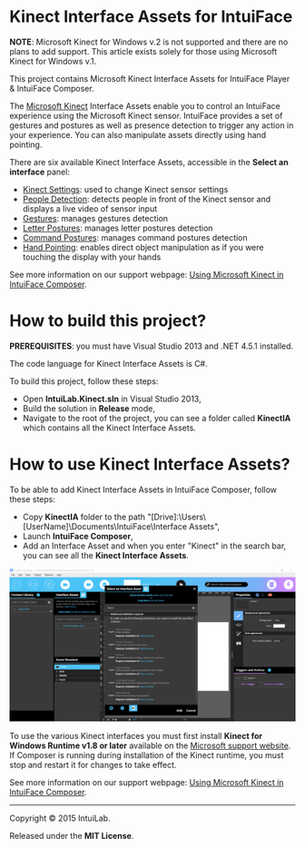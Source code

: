 # Kinect Interface Assets for IntuiFace

**NOTE**: Microsoft Kinect for Windows v.2 is not supported and there are no plans to add support. 
This article exists solely for those using Microsoft Kinect for Windows v.1.

This project contains Microsoft Kinect Interface Assets for IntuiFace Player & IntuiFace Composer.

The [Microsoft Kinect](http://www.microsoft.com/en-us/kinectforwindows/) Interface Assets enable you to control an IntuiFace experience using the Microsoft Kinect sensor. 
IntuiFace provides a set of gestures and postures as well as presence detection to trigger any action in your experience. You can also manipulate assets directly using hand pointing.

There are six available Kinect Interface Assets, accessible in the **Select an interface** panel:
* [Kinect Settings](http://support.intuilab.com/kb/non-touch-interactive-devices/using-microsoftr-kinectr#kinectSettings): used to change Kinect sensor settings
* [People Detection](http://support.intuilab.com/kb/non-touch-interactive-devices/using-microsoftr-kinectr#peopleDetection): detects people in front of the Kinect sensor and displays a live video of sensor input
* [Gestures](http://support.intuilab.com/kb/non-touch-interactive-devices/using-microsoftr-kinectr#gestures): manages gestures detection
* [Letter Postures](http://support.intuilab.com/kb/non-touch-interactive-devices/using-microsoftr-kinectr#letterPostures): manages letter postures detection
* [Command Postures](http://support.intuilab.com/kb/non-touch-interactive-devices/using-microsoftr-kinectr#commandPostures): manages command postures detection
* [Hand Pointing](http://support.intuilab.com/kb/non-touch-interactive-devices/using-microsoftr-kinectr#handPointing): enables direct object manipulation as if you were touching the display with your hands

See more information on our support webpage: [Using Microsoft Kinect in IntuiFace Composer](http://support.intuilab.com/kb/non-touch-interactive-devices/using-microsoftr-kinectr).

# How to build this project?

**PREREQUISITES**: you must have Visual Studio 2013 and .NET 4.5.1 installed.

The code language for Kinect Interface Assets is C#.

To build this project, follow these steps:
* Open **IntuiLab.Kinect.sln** in Visual Studio 2013,
* Build the solution in **Release** mode,
* Navigate to the root of the project, you can see a folder called **KinectIA** which contains all the Kinect Interface Assets.

# How to use Kinect Interface Assets?

To be able to add Kinect Interface Assets in IntuiFace Composer, follow these steps: 
* Copy **KinectIA** folder to the path "[Drive]:\Users\\[UserName]\Documents\IntuiFace\Interface Assets",
* Launch **IntuiFace Composer**,
* Add an Interface Asset and when you enter "Kinect" in the search bar, you can see all the **Kinect Interface Assets**.

![alt Kinect Interface Assets in IntuiFace Composer](Screenshots/SnapKinectIA.png)

To use the various Kinect interfaces you must first install **Kinect for Windows Runtime v1.8 or later** available on the [Microsoft support website](http://www.microsoft.com/en-us/download/details.aspx?id=40277). 
If Composer is running during installation of the Kinect runtime, you must stop and restart it for changes to take effect.

See more information on our support webpage: [Using Microsoft Kinect in IntuiFace Composer](http://support.intuilab.com/kb/non-touch-interactive-devices/using-microsoftr-kinectr).

-----

Copyright &copy; 2015 IntuiLab.

Released under the **MIT License**.



